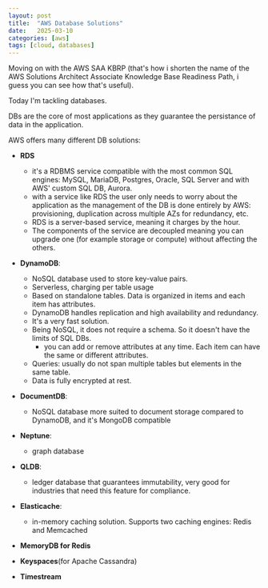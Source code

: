 ```yaml
---
layout: post
title:  "AWS Database Solutions"
date:   2025-03-10
categories: [aws]
tags: [cloud, databases]
---
```

Moving on with the AWS SAA KBRP (that's how i shorten the name of the AWS Solutions Architect Associate Knowledge Base Readiness Path, i guess you can see how that's useful).

Today I'm tackling databases.

DBs are the core of most applications as they guarantee the persistance of data in the application.

AWS offers many different DB solutions:

- **RDS**

  - it's a RDBMS service compatible with the most common SQL engines: MySQL, MariaDB, Postgres, Oracle, SQL Server and with AWS' custom SQL DB, Aurora.
  - with a service like RDS the user only needs to worry about the application as the management of the DB is done entirely by AWS: provisioning, duplication across multiple AZs for redundancy, etc.
  - RDS is a server-based service, meaning it charges by the hour.
  - The components of the service are decoupled meaning you can upgrade one (for example storage or compute) without affecting the others.
- **DynamoDB**:

  - NoSQL database used to store key-value pairs.
  - Serverless, charging per table usage
  - Based on standalone tables. Data is organized in items and each item has attributes.
  - DynamoDB handles replication and high availability and redundancy.
  - It's a very fast solution.
  - Being NoSQL, it does not require a schema. So it doesn't have the limits of SQL DBs.
    - you can add or remove attributes at any time. Each item can have the same or different attributes.
  - Queries: usually do not span multiple tables but elements in the same table.
  - Data is fully encrypted at rest.
- **DocumentDB**:

  - NoSQL database more suited to document storage compared to DynamoDB, and it's MongoDB compatible
- **Neptune**:

  - graph database
- **QLDB**:

  - ledger database that guarantees immutability, very good for industries that need this feature for compliance.
- **Elasticache**:

  - in-memory caching solution. Supports two caching engines: Redis and Memcached
- **MemoryDB for Redis**
- **Keyspaces**(for Apache Cassandra)
- **Timestream**
